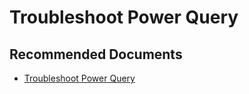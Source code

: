   <properties
	pageTitle="troubleshoot power query"
	description="troubleshoot power query"
	service="microsoft.PowerBIDedicated"
	resource="capacities"
	authors="pjfreitas"
	ms.author="pfreitas"	
	displayOrder="280"
	selfHelpType="generic"
	supportTopicIds="32628160"
	productPesIds="16334"
	cloudEnvironments="public, MoonCake, fairfax" 
	articleId="09f80bd1-c1ee-2aa2-d24d-865dc7df064a"
	ownershipId="ASEP_ContentService_Placeholder"
/>

# Troubleshoot Power Query

## **Recommended Documents**

* [Troubleshoot Power Query](https://docs.microsoft.com/powerapps/maker/common-data-service/data-platform-cds-newentity-troubleshooting-mashup)
